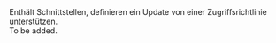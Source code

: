 <Namespace Name="Microsoft.Azure.Management.KeyVault.Fluent.AccessPolicy.UpdateDefinition">
  <Docs>
    <summary>Enthält Schnittstellen, definieren ein Update von einer Zugriffsrichtlinie unterstützen.</summary> 
    <remarks>To be added.</remarks>
  </Docs>
</Namespace>
